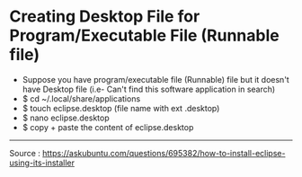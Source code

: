 # Creating Desktop File for Program/Executable File (Runnable file)

- Suppose you have program/executable file (Runnable) file but it doesn't have Desktop file (i.e- Can't find this software application in search)
- \$ cd ~/.local/share/applications
- \$ touch eclipse.desktop (file name with ext .desktop)
- \$ nano eclipse.desktop
- \$ copy + paste the content of eclipse.desktop

---

Source : https://askubuntu.com/questions/695382/how-to-install-eclipse-using-its-installer

